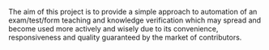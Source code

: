 The aim of this project is to provide a simple approach to automation of an exam/test/form teaching and knowledge verification which may spread and become used more actively and wisely due to its convenience, responsiveness and quality guaranteed by the market of contributors.

